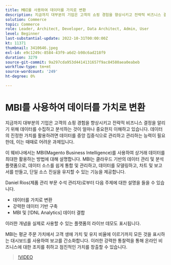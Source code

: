 ```yaml
---
title: MBI를 사용하여 데이터를 가치로 변환
description: 지금까지 대부분의 기업은 고객의 쇼핑 경험을 향상시키고 전략적 비즈니스 결정을 알리기 위해 데이터를 수집하고 분석하는 것이 얼마나 중요한지 이해하고 있습니다. 데이터의 진정한 가치를 활용하려면 데이터를 중앙 집중식으로 관리하고 관리하는 능력이 필요한데, 이는 때때로 어려운 과제입니다.
solution: Commerce
topic: Commerce
role: Leader, Architect, Developer, Data Architect, Admin, User
level: Beginner
last-substantial-update: 2022-10-31T00:00:00Z
kt: 11371
thumbnail: 3410646.jpeg
exl-id: e9c1249c-8584-43f9-a6d2-b98c6ad218f9
duration: 3279
source-git-commit: 9a297cda953d4414131657f9ac84580aea0eabeb
workflow-type: tm+mt
source-wordcount: '249'
ht-degree: 0%

---
```


# MBI를 사용하여 데이터를 가치로 변환

지금까지 대부분의 기업은 고객의 쇼핑 경험을 향상시키고 전략적 비즈니스 결정을 알리기 위해 데이터를 수집하고 분석하는 것이 얼마나 중요한지 이해하고 있습니다. 데이터의 진정한 가치를 활용하려면 데이터를 중앙 집중식으로 관리하고 관리하는 능력이 필요한데, 이는 때때로 어려운 과제입니다.

이 웨비나에서는 MBI(Magento Business Intelligence)를 사용하여 상거래 데이터를 최대한 활용하는 방법에 대해 설명합니다. MBI는 클라우드 기반의 데이터 관리 및 분석 플랫폼으로, 데이터 소스를 쉽게 통합 및 관리하고, 데이터를 모델링하고, 차트 및 보고서를 만들고, 단일 소스 진실을 유지할 수 있는 기능을 제공합니다.

Daniel Rios(제품 관리 부문 수석 관리자)로부터 다음 주제에 대한 설명을 들을 수 있습니다.

* 데이터를 가치로 변환
* 강력한 데이터 기반 구축
* MBI 및 [!DNL Analytics] 데이터 결합

이러한 개념을 실제로 사용할 수 있는 플랫폼의 라이브 데모도 표시됩니다.

MBI는 평균 주문 가치에서 고객 생애 가치 및 유지 비율에 이르기까지 모든 것을 표시하는 대시보드를 사용하여 보고를 간소화합니다. 이러한 강력한 통찰력을 통해 온라인 비즈니스에 대한 조치를 취하고 점진적인 가치를 창출할 수 있습니다.

>[!VIDEO](https://video.tv.adobe.com/v/3413906/?quality=12&learn=on&captions=kor)
